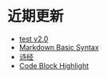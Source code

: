 # 近期更新

- [test v2.0](https://github.com/toFrankie/blog-test/issues/19)
- [Markdown Basic Syntax](https://github.com/toFrankie/blog-test/issues/1)
- [诗经](https://github.com/toFrankie/blog-test/issues/11)
- [Code Block Highlight](https://github.com/toFrankie/blog-test/issues/10)